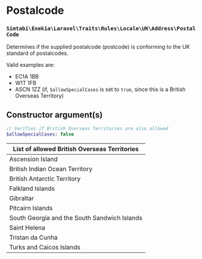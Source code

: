 # Postalcode
### `Simtabi\Enekia\Laravel\Traits\Rules\Locale\UK\Address\PostalCode`

Determines if the supplied postalcode (postcode) is conforming to the UK standard of postalcodes.

Valid examples are:

- EC1A 1BB
- W1T 1FB
- ASCN 1ZZ (if, `$allowSpecialCases` is set to `true`, since this is a British Overseas Territory)

## Constructor argument(s)

```php
// Verifies if British Overseas Territories are also allowed
$allowSpecialCases: false
```

| List of allowed British Overseas Territories |
|----------------------------------------------|
| Ascension Island                             |
| British Indian Ocean Territory               |
| British Antarctic Territory                  |
| Falkland Islands                             |
| Gibraltar                                    |
| Pitcairn Islands                             |
| South Georgia and the South Sandwich Islands |
| Saint Helena                                 |
| Tristan da Cunha                             |
| Turks and Caicos Islands                     |
